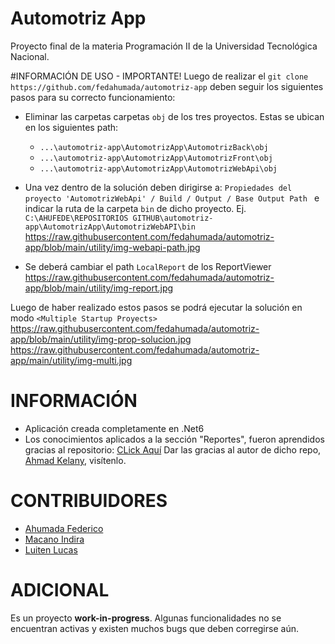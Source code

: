 # Automotriz App
Proyecto final de la materia Programación II de la Universidad Tecnológica Nacional.

#INFORMACIÓN DE USO - IMPORTANTE!
Luego de realizar el `git clone https://github.com/fedahumada/automotriz-app` deben seguir los siguientes pasos para su correcto funcionamiento:

* Eliminar las carpetas carpetas `obj` de los tres proyectos. Estas se ubican en los siguientes path: 
    * `...\automotriz-app\AutomotrizApp\AutomotrizBack\obj`
    * `...\automotriz-app\AutomotrizApp\AutomotrizFront\obj`
    * `...\automotriz-app\AutomotrizApp\AutomotrizWebApi\obj`

* Una vez dentro de la solución deben dirigirse a: `Propiedades del proyecto 'AutomotrizWebApi' / Build / Output / Base Output Path ` e indicar la ruta de la carpeta `bin` de dicho proyecto. Ej. `C:\AHUFEDE\REPOSITORIOS GITHUB\automotriz-app\AutomotrizApp\AutomotrizWebAPI\bin` 
https://raw.githubusercontent.com/fedahumada/automotriz-app/blob/main/utility/img-webapi-path.jpg


* Se deberá cambiar el path `LocalReport` de los ReportViewer
https://raw.githubusercontent.com/fedahumada/automotriz-app/blob/main/utility/img-report.jpg

Luego de haber realizado estos pasos se podrá ejecutar la solución en modo `<Multiple Startup Proyects>`
https://raw.githubusercontent.com/fedahumada/automotriz-app/blob/main/utility/img-prop-solucion.jpg
https://raw.githubusercontent.com/fedahumada/automotriz-app/main/utility/img-multi.jpg


# INFORMACIÓN
* Aplicación creada completamente en .Net6
* Los conocimientos aplicados a la sección "Reportes", fueron aprendidos gracias al repositorio: [CLick Aquí](https://github.com/AhmadKelany/ReportingInDotNet)
Dar las gracias al autor de dicho repo, [Ahmad Kelany](https://github.com/AhmadKelany), visítenlo.

# CONTRIBUIDORES 
* [Ahumada Federico](https://github.com/fedahumada)
* [Macano Indira](https://github.com/indira-macano)
* [Luiten Lucas](https://github.com/Luiten-Lucas)


# ADICIONAL
Es un proyecto **work-in-progress**. Algunas funcionalidades no se encuentran activas y existen muchos bugs que deben corregirse aún. 
